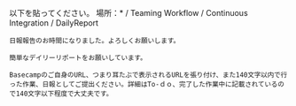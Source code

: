 







以下を貼ってください。
場所：* / Teaming Workflow / Continuous Integration / DailyReport 

```DailyReport Please!
日報報告のお時間になりました。よろしくお願いします。

簡単なデイリーリポートをお願いしています。

Basecampのご自身のURL、つまり耳たぶで表示されるURLを張り付け、また140文字以内で行った作業、日報としてご提出ください。詳細はTo-ｄｏ、完了した作業中に記載されているので140文字以下程度で大丈夫です。
```
